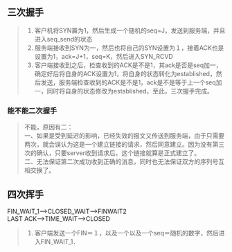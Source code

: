 ## 三次握手
> 1. 客户机将SYN置为1，然后生成一个随机的seq=J，发送到服务端，并且进入seq_send的状态
> 2. 服务端接收到SYN为一，然后也将自己的SYN设置为１，接着ACK也是设置为1，ack=J+1，seq=K，然后进入SYN_RCVD
> 3. 客户端接收到之后，检查收到的ACK是不是1，其ack是否是seq加一，确定好后将自身的ACK设置为1，将自身的状态转化为established，然后发送，服务端检查收到的ACK是不是1，ack是不是等于上一个seq加一，同时将自身的状态修改为established，至此，三次握手完成。
### 能不能二次握手
> 不能，原因有二：  
> 一、如果是受到延迟的影响，已经失效的报文又传送到服务端，由于只需要两次，就会误认为这是一个建立链接的请求，然后同意建立。因为没有第三次的确认，只要server收到请求后，这个链接就算是正式建立了。  
> 二、无法保证第二次成功收到正确的消息，同时也无法保证双方的序列号互相交换了。

## 四次挥手  
FIN_WAIT_1-->CLOSED_WAIT-->FINWAIT2  
LAST ACK-->TIME_WAIT-->CLOSED  
> 1. 客户端发送一个FIN＝１，以及一个以及一个seq＝随机的数字，然后进入FIN_WAIT_1．
> 
